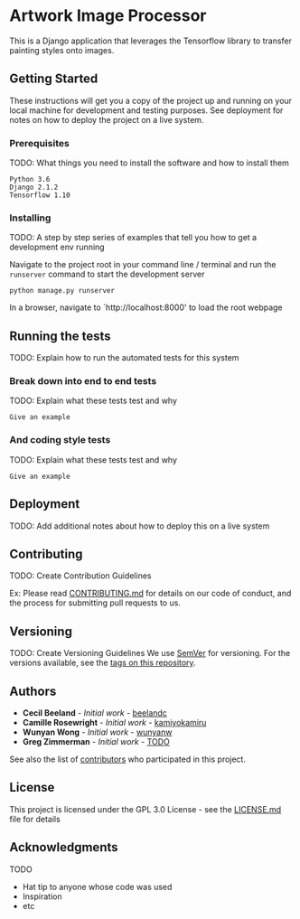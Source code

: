 # Artwork Image Processor

This is a Django application that leverages the Tensorflow library to transfer painting styles onto images.

## Getting Started

These instructions will get you a copy of the project up and running on your local machine for development and testing purposes. See deployment for notes on how to deploy the project on a live system.

### Prerequisites

TODO: What things you need to install the software and how to install them

```
Python 3.6
Django 2.1.2
Tensorflow 1.10
```

### Installing

TODO: A step by step series of examples that tell you how to get a development env running

Navigate to the project root in your command line / terminal and run the `runserver` command to start the development server 

```
python manage.py runserver
```

In a browser, navigate to `http://localhost:8000' to load the root webpage


## Running the tests

TODO: Explain how to run the automated tests for this system

### Break down into end to end tests

TODO: Explain what these tests test and why

```
Give an example
```

### And coding style tests

TODO: Explain what these tests test and why

```
Give an example
```

## Deployment

TODO: Add additional notes about how to deploy this on a live system

## Contributing

TODO: Create Contribution Guidelines

Ex:
Please read [CONTRIBUTING.md](https://gist.github.com/PurpleBooth/b24679402957c63ec426) for details on our code of conduct, and the process for submitting pull requests to us.

## Versioning

TODO: Create Versioning Guidelines
We use [SemVer](http://semver.org/) for versioning. For the versions available, see the [tags on this repository](https://github.com/your/project/tags). 

## Authors

* **Cecil Beeland** - *Initial work* - [beelandc](https://github.com/beelandc)
* **Camille Rosewright** - *Initial work* - [kamiyokamiru](https://github.com/kamiyokamiru)
* **Wunyan Wong** - *Initial work* - [wunyanw](https://github.com/wunyanw)
* **Greg Zimmerman** - *Initial work* - [TODO](https://github.com/)


See also the list of [contributors](https://github.com/your/project/contributors) who participated in this project.

## License

This project is licensed under the GPL 3.0 License - see the [LICENSE.md](LICENSE.md) file for details

## Acknowledgments

TODO
* Hat tip to anyone whose code was used
* Inspiration
* etc

